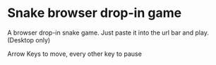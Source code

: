 # Snake browser drop-in game

A browser drop-in snake game. Just paste it into the url bar and play. (Desktop only)

Arrow Keys to move, every other key to pause
